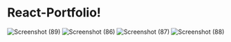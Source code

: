 # React-Portfolio!


![Screenshot (89)](https://user-images.githubusercontent.com/87917345/143308386-fc1856d3-def7-4ea5-a296-d7a75d551d85.png)
![Screenshot (86)](https://user-images.githubusercontent.com/87917345/143308408-18ca61b3-7471-4a60-95ca-de37c3b7072e.png)
![Screenshot (87)](https://user-images.githubusercontent.com/87917345/143308426-8ce2b4e3-5b47-41c4-932c-5359fffa505e.png)
![Screenshot (88)](https://user-images.githubusercontent.com/87917345/143308432-11752634-bc2d-430e-ac6f-4a5f3207e935.png)

